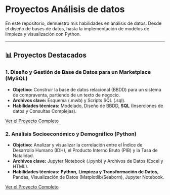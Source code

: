 # Proyectos Análisis de datos

En este repositorio, demuestro mis habilidades en análisis de datos. Desde el diseño de bases de datos, hasta la implementación de modelos de limpieza y visualización con Python.

---

## 📊 Proyectos Destacados

### 1. Diseño y Gestión de Base de Datos para un Marketplace (MySQL)

* **Objetivo:** Construir la base de datos relacional (BBDD) para un sistema de compraventa, partiendo de un texto de negocio.
* **Archivos clave:** Esquema (.mwb) y Scripts SQL (.sql).
* **Habilidades técnicas:** Modelado, Diseño de BBDD, **SQL** (Inserciones de datos y Consultas Complejas).

[Ver el Proyecto Completo](Proyecto_MySQL_Marketplace)

### 2. Análisis Socioeconómico y Demográfico (Python)

* **Objetivo:** Analizar y visualizar la correlación entre el Índice de Desarrollo Humano (IDH), el Producto Interno Bruto (PIB) y la Tasa de Natalidad.
* **Archivos clave:** Jupyter Notebook (.ipynb) y Archivos de Datos (Excel y HTML).
* **Habilidades técnicas:** **Python**, **Limpieza y Transformación de Datos**, Pandas, Visualización de Datos (Matplotlib/Seaborn), Jupyter Notebook.

[Ver el Proyecto Completo](Analisis_Demografico)
